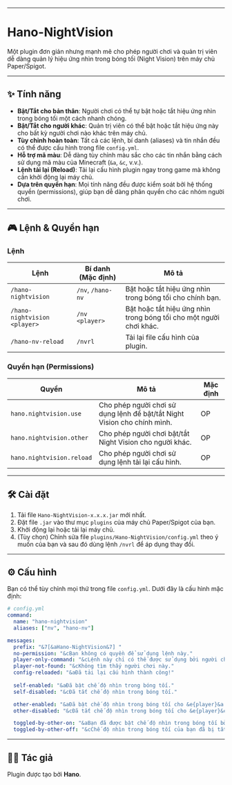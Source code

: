 
-----

# Hano-NightVision

Một plugin đơn giản nhưng mạnh mẽ cho phép người chơi và quản trị viên dễ dàng quản lý hiệu ứng nhìn trong bóng tối (Night Vision) trên máy chủ Paper/Spigot.

-----

## ✨ Tính năng

  * **Bật/Tắt cho bản thân**: Người chơi có thể tự bật hoặc tắt hiệu ứng nhìn trong bóng tối một cách nhanh chóng.
  * **Bật/Tắt cho người khác**: Quản trị viên có thể bật hoặc tắt hiệu ứng này cho bất kỳ người chơi nào khác trên máy chủ.
  * **Tùy chỉnh hoàn toàn**: Tất cả các lệnh, bí danh (aliases) và tin nhắn đều có thể được cấu hình trong file `config.yml`.
  * **Hỗ trợ mã màu**: Dễ dàng tùy chỉnh màu sắc cho các tin nhắn bằng cách sử dụng mã màu của Minecraft (`&a`, `&c`, v.v.).
  * **Lệnh tải lại (Reload)**: Tải lại cấu hình plugin ngay trong game mà không cần khởi động lại máy chủ.
  * **Dựa trên quyền hạn**: Mọi tính năng đều được kiểm soát bởi hệ thống quyền (permissions), giúp bạn dễ dàng phân quyền cho các nhóm người chơi.

-----

## 🎮 Lệnh & Quyền hạn

### Lệnh

| Lệnh | Bí danh (Mặc định) | Mô tả |
| --- | --- | --- |
| `/hano-nightvision` | `/nv`, `/hano-nv` | Bật hoặc tắt hiệu ứng nhìn trong bóng tối cho chính bạn. |
| `/hano-nightvision <player>` | `/nv <player>` | Bật hoặc tắt hiệu ứng nhìn trong bóng tối cho một người chơi khác. |
| `/hano-nv-reload` | `/nvrl` | Tải lại file cấu hình của plugin. |

### Quyền hạn (Permissions)

| Quyền | Mô tả | Mặc định |
| --- | --- | --- |
| `hano.nightvision.use` | Cho phép người chơi sử dụng lệnh để bật/tắt Night Vision cho chính mình. | OP |
| `hano.nightvision.other` | Cho phép người chơi bật/tắt Night Vision cho người khác. | OP |
| `hano.nightvision.reload` | Cho phép người chơi sử dụng lệnh tải lại cấu hình. | OP |

-----

## 🛠️ Cài đặt

1.  Tải file `Hano-NightVision-x.x.x.jar` mới nhất.
2.  Đặt file `.jar` vào thư mục `plugins` của máy chủ Paper/Spigot của bạn.
3.  Khởi động lại hoặc tải lại máy chủ.
4.  (Tùy chọn) Chỉnh sửa file `plugins/Hano-NightVision/config.yml` theo ý muốn của bạn và sau đó dùng lệnh `/nvrl` để áp dụng thay đổi.

-----

## ⚙️ Cấu hình

Bạn có thể tùy chỉnh mọi thứ trong file `config.yml`. Dưới đây là cấu hình mặc định:

```yaml
# config.yml
command:
  name: "hano-nightvision"
  aliases: ["nv", "hano-nv"]

messages:
  prefix: "&7[&aHano-NightVision&7] "
  no-permission: "&cBạn không có quyền để sử dụng lệnh này."
  player-only-command: "&cLệnh này chỉ có thể được sử dụng bởi người chơi."
  player-not-found: "&cKhông tìm thấy người chơi này."
  config-reloaded: "&aĐã tải lại cấu hình thành công!"
  
  self-enabled: "&aĐã bật chế độ nhìn trong bóng tối."
  self-disabled: "&cĐã tắt chế độ nhìn trong bóng tối."

  other-enabled: "&aĐã bật chế độ nhìn trong bóng tối cho &e{player}&a."
  other-disabled: "&cĐã tắt chế độ nhìn trong bóng tối cho &e{player}&c."

  toggled-by-other-on: "&aBạn đã được bật chế độ nhìn trong bóng tối bởi &e{sender}&a."
  toggled-by-other-off: "&cChế độ nhìn trong bóng tối của bạn đã bị tắt bởi &e{sender}&c."
```

-----

## 🧑‍💻 Tác giả

Plugin được tạo bởi **Hano**.
